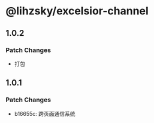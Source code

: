 # @lihzsky/excelsior-channel

## 1.0.2
### Patch Changes

- 打包

## 1.0.1
### Patch Changes

- b16655c: 跨页面通信系统
